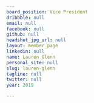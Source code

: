```yaml
---
board_position: Vice President
dribbble: null
email: null
facebook: null
github: null
headshot_jpg_url: null
layout: member_page
linkedin: null
name: Lauren Glenn
personal_site: null
slug: lauren-glenn
tagline: null
twitter: null
year: 2019

---
```

